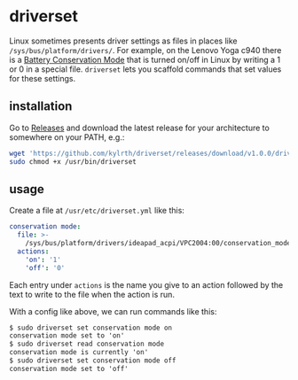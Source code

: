 # driverset

Linux sometimes presents driver settings as files in places like `/sys/bus/platform/drivers/`. For example, on the Lenovo Yoga c940 there is a [Battery Conservation Mode](https://wiki.archlinux.org/title/Lenovo_Yoga_c940#Power_management) that is turned on/off in Linux by writing a 1 or 0 in a special file. `driverset` lets you scaffold commands that set values for these settings.

## installation

Go to [Releases](https://github.com/kylrth/driverset/releases) and download the latest release for your architecture to somewhere on your PATH, e.g.:

```sh
wget 'https://github.com/kylrth/driverset/releases/download/v1.0.0/driverset-amd64' -O - | sudo tee /usr/bin/driverset > /dev/null
sudo chmod +x /usr/bin/driverset
```

## usage

Create a file at `/usr/etc/driverset.yml` like this:

```yaml
conservation mode:
  file: >-
    /sys/bus/platform/drivers/ideapad_acpi/VPC2004:00/conservation_mode
  actions:
    'on': '1'
    'off': '0'
```

Each entry under `actions` is the name you give to an action followed by the text to write to the file when the action is run.

With a config like above, we can run commands like this:

```txt
$ sudo driverset set conservation mode on
conservation mode set to 'on'
$ sudo driverset read conservation mode
conservation mode is currently 'on'
$ sudo driverset set conservation mode off
conservation mode set to 'off'
```
